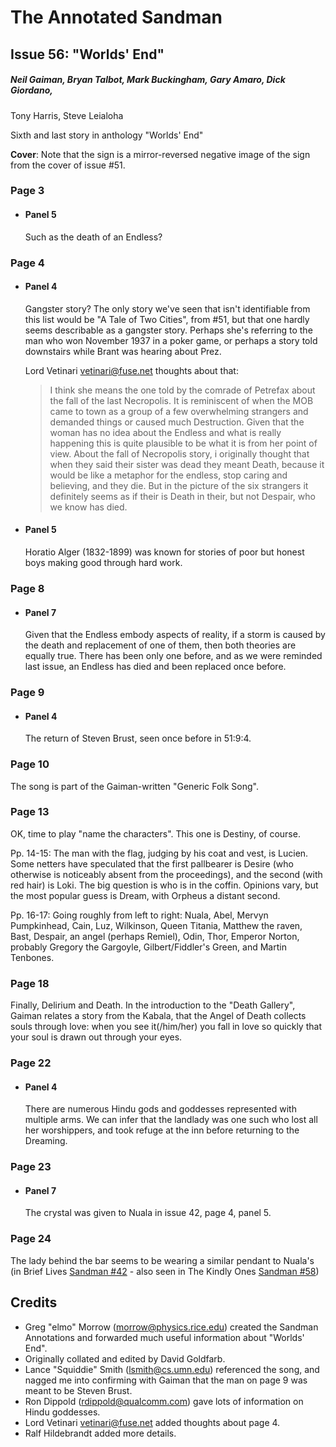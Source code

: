 # The Annotated Sandman

## Issue 56: "Worlds' End"

##### Neil Gaiman, Bryan Talbot, Mark Buckingham, Gary Amaro, Dick Giordano,

Tony Harris, Steve Leialoha

Sixth and last story in anthology "Worlds' End"

**Cover**: Note that the sign is a mirror-reversed negative image of the sign from the cover of issue #51.

### Page 3

- #### Panel 5

  Such as the death of an Endless?

### Page 4

- #### Panel 4

  Gangster story? The only story we've seen that isn't identifiable from this list would be "A Tale of Two Cities", from #51, but that one hardly seems describable as a gangster story. Perhaps she's referring to the man who won November 1937 in a poker game, or perhaps a story told downstairs while Brant was hearing about Prez.

  Lord Vetinari <vetinari@fuse.net> thoughts about that:

  > I think she means the one told by the comrade of Petrefax about the fall of the last Necropolis. It is reminiscent of when the MOB came to town as a group of a few overwhelming strangers and demanded things or caused much Destruction. Given that the woman has no idea about the Endless and what is really happening this is quite plausible to be what it is from her point of view.
  > About the fall of Necropolis story, i originally thought that when they said their sister was dead they meant Death, because it would be like a metaphor for the endless, stop caring and believing, and they die. But in the picture of the six strangers it definitely seems as if their is Death in their, but not Despair, who we know has died.

- #### Panel 5

  Horatio Alger (1832-1899) was known for stories of poor but honest boys making good through hard work.

### Page 8

- #### Panel 7

  Given that the Endless embody aspects of reality, if a storm is caused by the death and replacement of one of them, then both theories are equally true. There has been only one before, and as we were reminded last issue, an Endless has died and been replaced once before.

### Page 9

- #### Panel 4

  The return of Steven Brust, seen once before in 51:9:4.

### Page 10

The song is part of the Gaiman-written "Generic Folk Song".

### Page 13

OK, time to play "name the characters". This one is Destiny, of course.

Pp. 14-15: The man with the flag, judging by his coat and vest, is Lucien. Some netters have speculated that the first pallbearer is Desire (who otherwise is noticeably absent from the proceedings), and the second (with red hair) is Loki. The big question is who is in the coffin. Opinions vary, but the most popular guess is Dream, with Orpheus a distant second.

Pp. 16-17: Going roughly from left to right: Nuala, Abel, Mervyn Pumpkinhead, Cain, Luz, Wilkinson, Queen Titania, Matthew the raven, Bast, Despair, an angel (perhaps Remiel), Odin, Thor, Emperor Norton, probably Gregory the Gargoyle, Gilbert/Fiddler's Green, and Martin Tenbones.

### Page 18

Finally, Delirium and Death. In the introduction to the "Death Gallery", Gaiman relates a story from the Kabala, that the Angel of Death collects souls through love: when you see it(/him/her) you fall in love so quickly that your soul is drawn out through your eyes.

### Page 22

- #### Panel 4

  There are numerous Hindu gods and goddesses represented with multiple arms. We can infer that the landlady was one such who lost all her worshippers, and took refuge at the inn before returning to the Dreaming.

### Page 23

- #### Panel 7

  The crystal was given to Nuala in issue 42, page 4, panel 5.

### Page 24
  The lady behind the bar seems to be wearing a similar pendant to Nuala's (in Brief Lives [Sandman #42](sandman.42.md) - also seen in The Kindly Ones [Sandman #58](sandman.58.md))

## Credits

- Greg "elmo" Morrow (morrow@physics.rice.edu) created the Sandman Annotations and forwarded much useful information about "Worlds' End".
- Originally collated and edited by David Goldfarb.
- Lance "Squiddie" Smith (lsmith@cs.umn.edu) referenced the song, and nagged me into confirming with Gaiman that the man on page 9 was meant to be Steven Brust.
- Ron Dippold (rdippold@qualcomm.com) gave lots of information on Hindu goddesses.
- Lord Vetinari <vetinari@fuse.net> added thoughts about page 4.
- Ralf Hildebrandt added more details.
